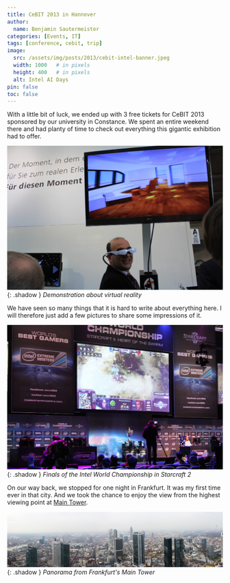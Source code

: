 ```yaml
---
title: CeBIT 2013 in Hannover
author:
  name: Benjamin Sautermeister
categories: [Events, IT]
tags: [conference, cebit, trip]
image:
  src: /assets/img/posts/2013/cebit-intel-banner.jpeg
  width: 1000   # in pixels
  height: 400   # in pixels
  alt: Intel AI Days
pin: false
toc: false
---
```


With a little bit of luck, we ended up with 3 free tickets for CeBIT 2013 sponsored by our university in Constance.
We spent an entire weekend there and had planty of time to check out everything this gigantic exhibition had to offer.

![CeBIT VR](/assets/img/posts/2013/cebit-vr.jpeg){: .shadow }
_Demonstration about virtual reality_

We have seen so many things that it is hard to write about everything here. I will therefore just add a few pictures
to share some impressions of it.

![CeBIT Game Championship](/assets/img/posts/2013/cebit-game-championship.jpeg){: .shadow }
_Finals of the Intel World Championship in Starcraft 2_

On our way back, we stopped for one night in Frankfurt. It was my first time ever in that city. And we took the chance
to enjoy the view from the highest viewing point at [Main Tower](https://en.wikipedia.org/wiki/Main_Tower).

![Frankfurt](/assets/img/posts/2013/frankfurt-panorama.jpeg){: .shadow }
_Panorama from Frankfurt's Main Tower_